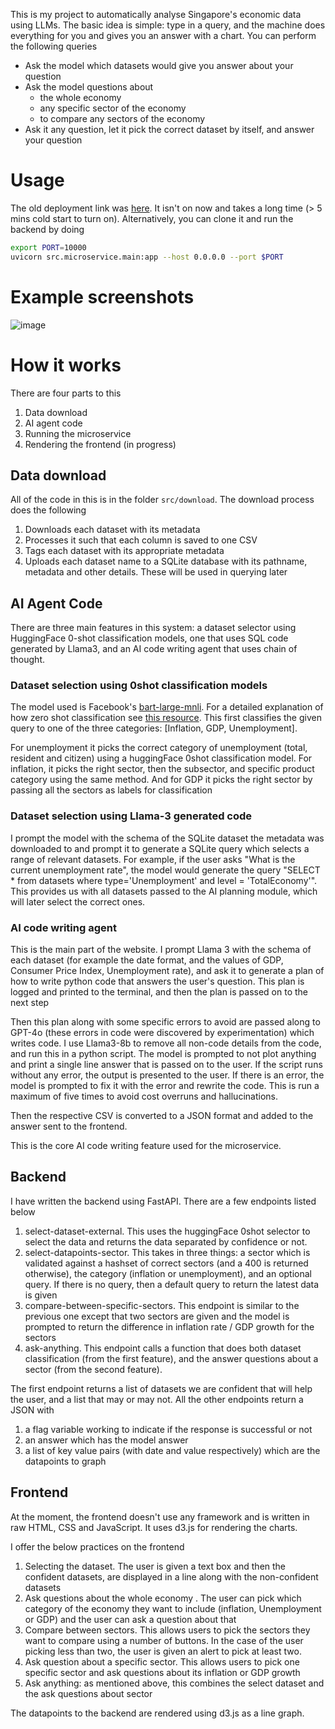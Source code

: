 This is my project to automatically analyse Singapore's economic data using LLMs. The basic idea is simple: type in a query, and the machine does everything for you and gives you an answer with a chart. You can perform the following queries
- Ask the model which datasets would give you answer about your question
- Ask the model questions about
  * the whole economy
  * any specific sector of the economy
  * to compare any sectors of the economy
- Ask it any question, let it pick the correct dataset by itself, and answer your question

# Usage
The old deployment link was [here](https://sgdataproject-frontend.onrender.com/). It isn't on now and takes a long time (> 5 mins cold start to turn on). Alternatively, you can clone it and run the backend by doing

```zsh
export PORT=10000
uvicorn src.microservice.main:app --host 0.0.0.0 --port $PORT
```

# Example screenshots
![image](https://github.com/user-attachments/assets/c958e92d-25dd-4219-a7f6-f42760607ddc)

# How it works
There are four parts to this  
1. Data download
2. AI agent code
3. Running the microservice 
4. Rendering the frontend (in progress)

## Data download
All of the code in this is in the folder ```src/download```.  The download process does the following
1. Downloads each dataset with its metadata
2. Processes it such that each column is saved to one CSV
3. Tags each dataset with its appropriate metadata
4. Uploads each dataset name to a SQLite database with its pathname, metadata and other details. These will be used in querying later

## AI Agent Code
There are three main features in this system: a dataset selector using HuggingFace 0-shot classification models, one that uses SQL code generated by Llama3, and an AI code writing agent that uses chain of thought.

### Dataset selection using 0shot classification models
The model used is Facebook's [bart-large-mnli](https://huggingface.co/facebook/bart-large-mnli). For a detailed explanation of how zero shot classification see [this resource](https://joeddav.github.io/blog/2020/05/29/ZSL.html). 
This first classifies the given query to one of the three categories: [Inflation, GDP, Unemployment]. 

For unemployment it picks the correct category of unemployment (total, resident and citizen) using a huggingFace 0shot classification model. 
For inflation, it picks the right sector, then the subsector, and specific product category using the same method. And for GDP it picks the right sector by passing all the sectors as labels for classification

### Dataset selection using Llama-3 generated code

I prompt the model with the schema of the SQLite dataset the metadata was downloaded to and prompt it to generate a SQLite query which selects a range of relevant datasets. For example, if the user asks "What is the current unemployment rate", the model would generate the query "SELECT * from datasets where type='Unemployment' and level = 'TotalEconomy'". This provides us with all datasets passed to the AI planning module, which will later select the correct ones.

### AI code writing agent
This is the main part of the website. I prompt Llama 3 with the schema of each dataset (for example the date format, and the values of GDP, Consumer Price Index, Unemployment rate), and ask it to generate a plan of how to write python code that answers the user's question. This plan is logged and printed to the terminal, and then the plan is passed on to the next step

Then this plan along with some specific errors to avoid are passed along to GPT-4o (these errors in code were discovered by experimentation) which writes code. I use Llama3-8b to remove all non-code details from the code, and run this in a python script. The model is prompted to not plot anything and print a single line answer that is passed on to the user. If the script runs without any error, the output is presented to the user. If there is an error, the model is prompted to fix it with the error and rewrite the code. This is run a maximum of five times to avoid cost overruns and hallucinations. 

Then the respective CSV is converted to a JSON format and added to the answer sent to the frontend.

This is the core AI code writing feature used for the microservice.

## Backend

I have written the backend using FastAPI. There are a few endpoints listed below
1. select-dataset-external. This uses the huggingFace 0shot selector to select the data and returns the data separated by confidence or not.
2. select-datapoints-sector. This takes in three things: a sector which is validated against a hashset of correct sectors (and a 400 is returned otherwise), the category (inflation or unemployment), and an optional query. If there is no query, then a default query to return the latest data is given
3. compare-between-specific-sectors. This endpoint is similar to the previous one except that two sectors are given and the model is prompted to return the difference in inflation rate / GDP growth for the sectors
4. ask-anything. This endpoint calls a function that does both dataset classification (from the first feature), and the answer questions about a sector (from the second feature). 

The first endpoint returns a list of datasets we are confident that will help the user, and a list that may or may not. All the other endpoints return a JSON with

1. a flag variable working to indicate if the response is successful or not
2. an answer which has the model answer
3. a list of key value pairs (with date and value respectively) which are the datapoints to graph

## Frontend
At the moment, the frontend doesn't use any framework and is written in raw HTML, CSS and JavaScript. It uses d3.js for rendering the charts. 

I offer the below practices on the frontend
1. Selecting the dataset. The user is given a text box and then the confident datasets, are displayed in a line along with the non-confident datasets
2. Ask questions about the whole economy . The user can pick which category of the economy they want to include (inflation, Unemployment or GDP) and the user can ask a question about that
3. Compare between sectors. This allows users to pick the sectors they want to compare using a number of buttons. In the case of the user picking less than two, the user is given an alert to pick at least two.
4. Ask question about a specific sector. This allows users to pick one specific sector and ask questions about its inflation or GDP growth
5. Ask anything: as mentioned above, this combines the select dataset and the ask questions about sector


The datapoints to the backend are rendered using d3.js as a line graph. 
